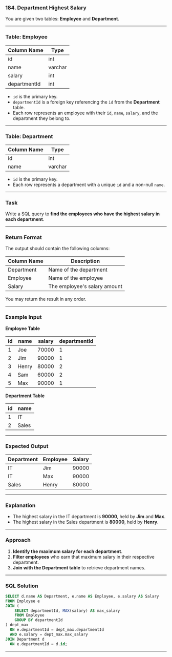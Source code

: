 ### **184. Department Highest Salary**

You are given two tables: **Employee** and **Department**.

---

### **Table: Employee**

| Column Name  | Type    |
|--------------|---------|
| id           | int     |
| name         | varchar |
| salary       | int     |
| departmentId | int     |

- `id` is the primary key.
- `departmentId` is a foreign key referencing the `id` from the **Department** table.
- Each row represents an employee with their `id`, `name`, `salary`, and the department they belong to.

---

### **Table: Department**

| Column Name | Type    |
|-------------|---------|
| id          | int     |
| name        | varchar |

- `id` is the primary key.
- Each row represents a department with a unique `id` and a non-null `name`.

---

### **Task**

Write a SQL query to **find the employees who have the highest salary in each department**.

---

### **Return Format**

The output should contain the following columns:

| Column Name | Description                  |
|-------------|------------------------------|
| Department  | Name of the department       |
| Employee    | Name of the employee         |
| Salary      | The employee's salary amount |

You may return the result in any order.

---

### **Example Input**

**Employee Table**

| id | name  | salary | departmentId |
|----|-------|--------|--------------|
| 1  | Joe   | 70000  | 1            |
| 2  | Jim   | 90000  | 1            |
| 3  | Henry | 80000  | 2            |
| 4  | Sam   | 60000  | 2            |
| 5  | Max   | 90000  | 1            |

**Department Table**

| id | name  |
|----|-------|
| 1  | IT    |
| 2  | Sales |

---

### **Expected Output**

| Department | Employee | Salary |
|------------|----------|--------|
| IT         | Jim      | 90000  |
| IT         | Max      | 90000  |
| Sales      | Henry    | 80000  |

---

### **Explanation**

- The highest salary in the IT department is **90000**, held by **Jim** and **Max**.
- The highest salary in the Sales department is **80000**, held by **Henry**.

---

### **Approach**

1. **Identify the maximum salary for each department**.
2. **Filter employees** who earn that maximum salary in their respective department.
3. **Join with the Department table** to retrieve department names.

---

### **SQL Solution**

```sql
SELECT d.name AS Department, e.name AS Employee, e.salary AS Salary
FROM Employee e
JOIN (
    SELECT departmentId, MAX(salary) AS max_salary
    FROM Employee
    GROUP BY departmentId
) dept_max
  ON e.departmentId = dept_max.departmentId
  AND e.salary = dept_max.max_salary
JOIN Department d
  ON e.departmentId = d.id;
```

---
